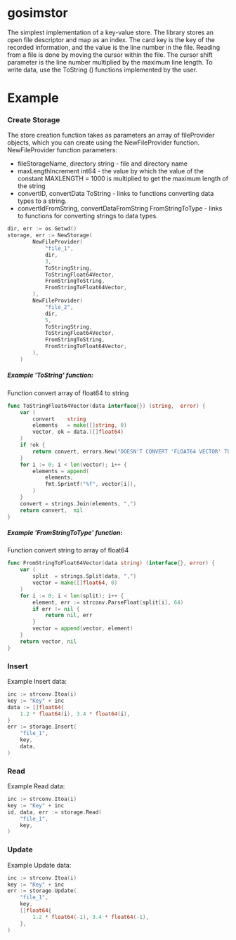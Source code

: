 # gosimstor

The simplest implementation of a key-value store. The library stores an open file descriptor and map as an index. The card key is the key of the recorded information, and the value is the line number in the file. Reading from a file is done by moving the cursor within the file. The cursor shift parameter is the line number multiplied by the maximum line length. To write data, use the ToString () functions implemented by the user.

# Example

### Create Storage

The store creation function takes as parameters an array of fileProvider objects, which you can create using the NewFileProvider function.
NewFileProvider function parameters:
- fileStorageName, directory string - file and directory name
- maxLengthIncrement int64 - the value by which the value of the constant MAXLENGTH = 1000 is multiplied to get the maximum length of the string
- convertID, convertData ToString - links to functions converting data types to a string.
- convertIdFromString, convertDataFromString FromStringToType - links to functions for converting strings to data types.

```go
dir, err := os.Getwd()
storage, err := NewStorage(
		NewFileProvider(
			"file_1",
			dir,
			3,
			ToStringString,
			ToStringFloat64Vector,
			FromStringToString,
			FromStringToFloat64Vector,
		),
		NewFileProvider(
			"file_2",
			dir,
			5,
			ToStringString,
			ToStringFloat64Vector,
			FromStringToString,
			FromStringToFloat64Vector,
		),
	)
```

##### Example 'ToString' function:

Function convert array of float64 to string

```go
func ToStringFloat64Vector(data interface{}) (string,  error) {
	var (
		convert    string
		elements   = make([]string, 0)
		vector, ok = data.([]float64)
	)
	if !ok {
		return convert, errors.New("DOESN'T CONVERT 'FLOAT64 VECTOR' TO STRING")
	}
	for i := 0; i < len(vector); i++ {
		elements = append(
			elements,
			fmt.Sprintf("%f", vector[i]),
		)
	}
	convert = strings.Join(elements, ",")
	return convert,  nil
}
```

##### Example 'FromStringToType' function:

Function convert string to array of float64

```go
func FromStringToFloat64Vector(data string) (interface{}, error) {
	var (
		split  = strings.Split(data, ",")
		vector = make([]float64, 0)
	)
	for i := 0; i < len(split); i++ {
		element, err := strconv.ParseFloat(split[i], 64)
		if err != nil {
			return nil, err
		}
		vector = append(vector, element)
	}
	return vector, nil
}
```

### Insert

Example Insert data:

```go
inc := strconv.Itoa(i)
key := "Key" + inc
data := []float64{
	1.2 * float64(i), 3.4 * float64(i),
}
err := storage.Insert(
	"file_1",
	key,
	data, 
)
```

### Read

Example Read data:

```go
inc := strconv.Itoa(i)
key := "Key" + inc
id, data, err := storage.Read(
	"file_1",
	key, 
)
```

### Update

Example Update data:

```go
inc := strconv.Itoa(i)
key := "Key" + inc
err := storage.Update(
	"file_1",
	key,
	[]float64{
		1.2 * float64(-1), 3.4 * float64(-1),
	}, 
)
```